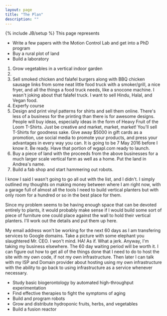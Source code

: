 ```yaml
---
layout: page
title: "The Plan"
description: ""
---
```

{% include JB/setup %}
This page represents




- Write a few papers with the Motion Control Lab and get into a PhD program
- Buy a rural plot of land
- Build a laboratory

1. Grow vegetables in a vertical indoor garden
2.
3. Sell smoked chicken and falafel burgers along with BBQ chicken sausage links from some neat little food truck with a smoker/grill, a nice fryer, and all the things a food truck needs, like a snocone machine. I wasn't joking about that falafel truck. I want to sell Hindu, Halal, and Vegan food.
4. Experfy course
5. Design and print vinyl patterns for shirts and sell them online. There's less of a business for the printing than there is for awesome designs. People will buy ideas, especially ideas in the form of Heavy Fruit of the Loom T-Shirts. Just be creative and market, market, market! You'll sell T-Shirts for goodness sake. Give away $5000 in gift cards as a promotion, use social media to promote your products, and press your advantages in every way you can. It is going to be 7 May 2016 before I know it. Be ready. Have that portion of wgapl.com ready to launch.
6. Buy a piece of land with the proceeds from the above businesses for a much larger scale vertical farm as well as a home. Put the land in Andrea's name.
7. Build a fab shop and start hammering out robots.

I know I said I wasn't going to go all out with the list, and I didn't. I simply outlined my thoughts on making money between where I am right now, with a garage full of almost all the tools I need to build vertical planters but with only room for a hundred or so in the best place for them.

Since my problem seems to be having enough space that can be devoted entirely to plants, it would probably make sense if I would build some sort of piece of furniture one could place against the wall to hold their vertical planters. I'll work out the details and put them up here.

My email address won't be working for the next 60 days as I am transfering services to Google domains. Take a picture with some elephant you slaughtered Mr. CEO. I won't mind. HA! As if. What a jerk. Anyway, I'm taking my business elsewhere. The 60 day waiting period will be worth it. I can figure out how to get all of the things done that I need to do to host the site with my own code, if not my own infrastructure. Then later I can talk with my ISP and Domain provider about hosting using my own infrastructure with the ability to go back to using infrastructure as a service whenever necessary.


- Study basic biogerontology by automated high-throughput experimentation
- Find effective therapies to fight the symptoms of aging  
- Build and program robots
- Grow and distribute hydroponic fruits, herbs, and vegetables  
- Build a fusion reactor  
